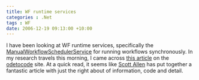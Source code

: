 ```yaml
---
title: WF runtime services
categories : .Net
tags : WF
date: 2006-12-19 09:13:00 +10:00
---
```


I have been looking at WF runtime services, specifically the [ManualWorkflowSchedulerService][0] for running workflows synchronously. In my research travels this morning, I came across [this article][1] on the [odetocode][2] site. At a quick read, it seems like [Scott Allen][3] has put together a fantastic article with just the right about of information, code and detail.

[0]: http://msdn2.microsoft.com/en-gb/library/system.workflow.runtime.hosting.manualworkflowschedulerservice.aspx
[1]: http://www.odetocode.com/Articles/457.aspx
[2]: http://www.odetocode.com/
[3]: http://odetocode.com/blogs/scott/default.aspx

